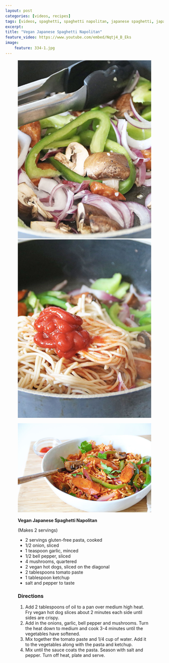 ```yaml
---
layout: post
categories: [videos, recipes]
tags: [videos, spaghetti, spaghetti napolitan, japanese spaghetti, japanese pasta, pasta, nomeat]
excerpt: 
title: "Vegan Japanese Spaghetti Napolitan"
feature_video: https://www.youtube.com/embed/Nqtj4_B_Eks
image:
    feature: 334-1.jpg
---
```



<figure class="half">
    <img src="/images/334-3.jpg">
    <img src="/images/334-4.jpg">
</figure> 

<figure>
    <img src="/images/334-1.jpg">
</figure>

<figure class="ingredients" markdown="1">

__Vegan Japanese Spaghetti Napolitan__

(Makes 2 servings)

- 2 servings gluten-free pasta, cooked
- 1/2 onion, sliced
- 1 teaspoon garlic, minced
- 1/2 bell pepper, sliced
- 4 mushrooms, quartered
- 2 vegan hot dogs, sliced on the diagonal
- 2 tablespoons tomato paste
- 1 tablespoon ketchup
- salt and pepper to taste

</figure>

<figure class="directions" markdown="1">

### Directions

1. Add 2 tablespoons of oil to a pan over medium high heat.  Fry vegan hot dog slices about 2 minutes each side until sides are crispy.
2. Add in the onions, garlic, bell pepper and mushrooms.  Turn the heat down to medium and cook 3-4 minutes until the vegetables have softened.
3. Mix together the tomato paste and 1/4 cup of water.  Add it to the vegetables along with the pasta and ketchup.
4. Mix until the sauce coats the pasta.  Season with salt and pepper.  Turn off heat, plate and serve.

</figure>